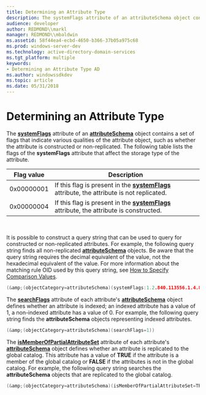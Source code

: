 ```yaml
---
title: Determining an Attribute Type
description: The systemFlags attribute of an attributeSchema object contains a set of flags that indicate various qualities of the attribute object, such as whether the attribute is constructed or non-replicated.
audience: developer
author: REDMOND\\markl
manager: REDMOND\\mbaldwin
ms.assetid: 58f44ea4-ecbd-4650-b366-37b05a975c68
ms.prod: windows-server-dev
ms.technology: active-directory-domain-services
ms.tgt_platform: multiple
keywords:
- Determining an Attribute Type AD
ms.author: windowssdkdev
ms.topic: article
ms.date: 05/31/2018
---
```


# Determining an Attribute Type

The [**systemFlags**](https://msdn.microsoft.com/library/ms680022) attribute of an [**attributeSchema**](https://msdn.microsoft.com/library/ms680969) object contains a set of flags that indicate various qualities of the attribute object, such as whether the attribute is constructed or non-replicated. The following table lists the flags of the **systemFlags** attribute that affect the storage type of the attribute. 

| Flag value | Description                                                                                                          |
|------------|----------------------------------------------------------------------------------------------------------------------|
| 0x00000001 | If this flag is present in the [**systemFlags**](https://msdn.microsoft.com/library/ms680022) attribute, the attribute is not replicated. |
| 0x00000004 | If this flag is present in the [**systemFlags**](https://msdn.microsoft.com/library/ms680022) attribute, the attribute is constructed.    |



 

It is possible to construct a query string that can be used to query for constructed or non-replicated attributes. For example, the following query string finds all non-replicated [**attributeSchema**](https://msdn.microsoft.com/library/ms680969) objects. Be aware that the query string requires the decimal equivalent of the value, not the hexadecimal equivalent of the value. For more information about the matching rule OID used by this query string, see [How to Specify Comparison Values](how-to-specify-comparison-values.md).


```C++
(&amp;(objectCategory=attributeSchema)(systemFlags:1.2.840.113556.1.4.804:=1))
```



The [**searchFlags**](https://msdn.microsoft.com/library/ms679765) attribute of each attribute's [**attributeSchema**](https://msdn.microsoft.com/library/ms680969) object defines whether an attribute is indexed; an indexed attribute has a value of 1, a non-indexed attribute has a value of 0. For example, the following query string finds the **attributeSchema** objects representing indexed attributes.


```C++
(&amp;(objectCategory=attributeSchema)(searchFlags=1))
```



The [**isMemberOfPartialAttributeSet**](https://msdn.microsoft.com/library/ms676807) attribute of each attribute's [**attributeSchema**](https://msdn.microsoft.com/library/ms680969) object defines whether an attribute is replicated to the global catalog. This attribute has a value of **TRUE** if the attribute is a member of the global catalog or **FALSE** if the attributes is not in the global catalog. For example, the following query string searches the **attributeSchema** objects that are replicated to the global catalog.


```C++
(&amp;(objectCategory=attributeSchema)(isMemberOfPartialAttributeSet=TRUE))
```



 

 




